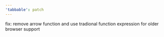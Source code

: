 ```yaml
---
'tabbable': patch
---
```


fix: remove arrow function and use tradional function expression for older browser support
